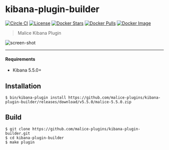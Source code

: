 kibana-plugin-builder
=====================

[![Circle CI](https://circleci.com/gh/malice-plugins/kibana-plugin-builder.png?style=shield)](https://circleci.com/gh/malice-plugins/kibana-plugin-builder) [![License](https://img.shields.io/badge/licence-Apache%202.0-blue.svg)](LICENSE) [![Docker Stars](https://img.shields.io/docker/stars/malice/kibana-plugin-builder.svg)](https://store.docker.com/community/images/malice/kibana-plugin-builder) [![Docker Pulls](https://img.shields.io/docker/pulls/malice/kibana-plugin-builder.svg)](https://store.docker.com/community/images/malice/kibana-plugin-builder) [![Docker Image](https://img.shields.io/badge/docker%20image-714MB-blue.svg)](https://store.docker.com/community/images/malice/kibana-plugin-builder)

> Malice Kibana Plugin

![screen-shot](https://github.com/malice-plugins/kibana-plugin-builder/raw/master/docs/screen-shot.png)

---

#### Requirements

-	Kibana 5.5.0+

Installation
------------

```
$ bin/kibana-plugin install https://github.com/malice-plugins/kibana-plugin-builder/releases/download/v5.5.0/malice-5.5.0.zip
```

Build
-----

```
$ git clone https://github.com/malice-plugins/kibana-plugin-builder.git
$ cd kibana-plugin-builder
$ make plugin
```
